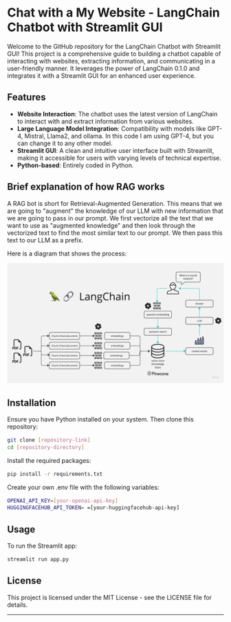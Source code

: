 # Chat with a My Website - LangChain Chatbot with Streamlit GUI

Welcome to the GitHub repository for the LangChain Chatbot with Streamlit GUI! This project is a comprehensive guide to building a chatbot capable of interacting with websites, extracting information, and communicating in a user-friendly manner. It leverages the power of LangChain 0.1.0 and integrates it with a Streamlit GUI for an enhanced user experience.


## Features
- **Website Interaction**: The chatbot uses the latest version of LangChain to interact with and extract information from various websites.
- **Large Language Model Integration**: Compatibility with models like GPT-4, Mistral, Llama2, and ollama. In this code I am using GPT-4, but you can change it to any other model.
- **Streamlit GUI**: A clean and intuitive user interface built with Streamlit, making it accessible for users with varying levels of technical expertise.
- **Python-based**: Entirely coded in Python.

## Brief explanation of how RAG works

A RAG bot is short for Retrieval-Augmented Generation. This means that we are going to "augment" the knowledge of our LLM with new information that we are going to pass in our prompt. We first vectorize all the text that we want to use as "augmented knowledge" and then look through the vectorized text to find the most similar text to our prompt. We then pass this text to our LLM as a prefix.

Here is a diagram that shows the process:

![RAG Diagram](assets/img/PDF-LangChain.jpg)

## Installation
Ensure you have Python installed on your system. Then clone this repository:

```bash
git clone [repository-link]
cd [repository-directory]
```

Install the required packages:

```bash
pip install -r requirements.txt
```

Create your own .env file with the following variables:

```bash
OPENAI_API_KEY=[your-openai-api-key]
HUGGINGFACEHUB_API_TOKEN= =[your-huggingfacehub-api-key]

```

## Usage
To run the Streamlit app:

```bash
streamlit run app.py
```

## License
This project is licensed under the MIT License - see the LICENSE file for details.

---
